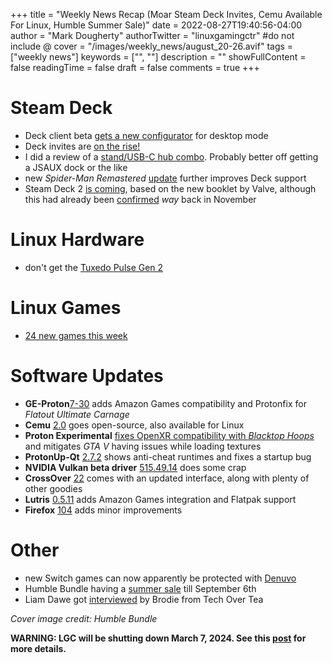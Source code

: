 +++
title = "Weekly News Recap (Moar Steam Deck Invites, Cemu Available For Linux, Humble Summer Sale)"
date = 2022-08-27T19:40:56-04:00
author = "Mark Dougherty"
authorTwitter = "linuxgamingctr" #do not include @
cover = "/images/weekly_news/august_20-26.avif"
tags = ["weekly news"]
keywords = ["", ""]
description = ""
showFullContent = false
readingTime = false
draft = false
comments = true
+++
# Steam Deck
- Deck client beta [gets a new configurator](https://linuxgamingcentral.com/posts/steam-deck-client-beta-update-8-25-2022/) for desktop mode
- Deck invites are [on the rise!](https://linuxgamingcentral.com/posts/q4-deck-invites-going-out-already/)
- I did a review of a [stand/USB-C hub combo](https://linuxgamingcentral.com/posts/steam-deck-stand-usb-c-hub-hybrid-review/). Probably better off getting a JSAUX dock or the like
- new *Spider-Man Remastered* [update](https://store.steampowered.com/news/app/1817070/view/3216153907415000444) further improves Deck support
- Steam Deck 2 [is coming](https://www.gamingonlinux.com/2022/08/steam-deck-2-is-absolutely-coming-new-booklet-from-valve-confirms/), based on the new booklet by Valve, although this had already been [confirmed](https://boilingsteam.com/the-steam-deck-conference-key-takeaways/) *way* back in November

# Linux Hardware
- don't get the [Tuxedo Pulse Gen 2](https://linuxgamingcentral.com/posts/tuxedo-pulse-gen2-review/)

# Linux Games
- [24 new games this week](https://boilingsteam.com/new-steam-games-with-native-linux-clients-2022-08-24-edition/)

# Software Updates
- **GE-Proton**[7-30](https://linuxgamingcentral.com/posts/ge-proton7-30-released/) adds Amazon Games compatibility and Protonfix for *Flatout Ultimate Carnage*
- **Cemu** [2.0](https://linuxgamingcentral.com/posts/cemu-now-open-source-and-available-for-linux/) goes open-source, also available for Linux
- **Proton Experimental** [fixes OpenXR compatibility with *Blacktop Hoops*](https://github.com/ValveSoftware/Proton/wiki/Changelog) and mitigates *GTA V* having issues while loading textures
- **ProtonUp-Qt** [2.7.2](https://github.com/DavidoTek/ProtonUp-Qt/releases/tag/v2.7.2) shows anti-cheat runtimes and fixes a startup bug
- **NVIDIA Vulkan beta driver** [515.49.14](https://developer.nvidia.com/vulkan-driver) does some crap
- **CrossOver** [22](https://www.codeweavers.com/blog/mjohnson/2022/8/23/introducing-crossover-22-psst-its-double-the-fun-of-crossover-11) comes with an updated interface, along with plenty of other goodies
- **Lutris** [0.5.11](https://github.com/lutris/lutris/releases/tag/v0.5.11) adds Amazon Games integration and Flatpak support
- **Firefox** [104](https://www.phoronix.com/news/Firefox-104-Released) adds minor improvements

# Other
- new Switch games can now apparently be protected with [Denuvo](https://linuxgamingcentral.com/posts/drm-coming-to-emulated-switch-games/)
- Humble Bundle having a [summer sale](https://www.humblebundle.com/store/promo/summer-sale-2022/) till September 6th
- Liam Dawe got [interviewed](https://www.gamingonlinux.com/2022/08/check-out-my-appearance-with-brodie-on-tech-over-tea/) by Brodie from Tech Over Tea

*Cover image credit: Humble Bundle*

**WARNING: LGC will be shutting down March 7, 2024. See this [post](https://linuxgamingcentral.com/posts/the-end-of-lgc/) for more details.**
